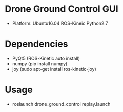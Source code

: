 # Drone Ground Control GUI
+ Platform: Ubuntu16.04 ROS-Kineic Python2.7
# Dependencies
+ PyQt5 (ROS-Kinetic auto install)
+ numpy (pip install numpy)
+ joy (sudo apt-get install ros-kinetic-joy)
# Usage
+ roslaunch drone_ground_control replay.launch